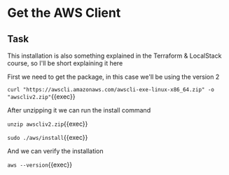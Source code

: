 # Get the AWS Client

## Task

This installation is also something explained in the Terraform & LocalStack course, so I'll be short explaining it here

First we need to get the package, in this case we'll be using the version 2

`curl "https://awscli.amazonaws.com/awscli-exe-linux-x86_64.zip" -o "awscliv2.zip"`{{exec}}

After unzipping it we can run the install command

`unzip awscliv2.zip`{{exec}}

`sudo ./aws/install`{{exec}}

And we can verify the installation

`aws --version`{{exec}}
